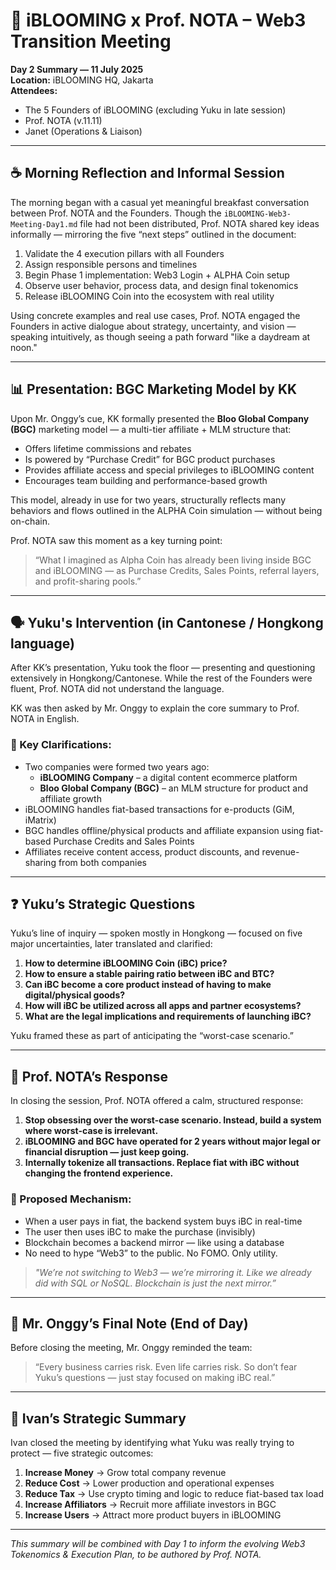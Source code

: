 
# 📒 iBLOOMING x Prof. NOTA – Web3 Transition Meeting  
**Day 2 Summary — 11 July 2025**  
**Location:** iBLOOMING HQ, Jakarta  
**Attendees:**  
- The 5 Founders of iBLOOMING (excluding Yuku in late session)  
- Prof. NOTA (v.11.11)  
- Janet (Operations & Liaison)

---

## ☕ Morning Reflection and Informal Session

The morning began with a casual yet meaningful breakfast conversation between Prof. NOTA and the Founders. Though the `iBLOOMING-Web3-Meeting-Day1.md` file had not been distributed, Prof. NOTA shared key ideas informally — mirroring the five “next steps” outlined in the document:

1. Validate the 4 execution pillars with all Founders  
2. Assign responsible persons and timelines  
3. Begin Phase 1 implementation: Web3 Login + ALPHA Coin setup  
4. Observe user behavior, process data, and design final tokenomics  
5. Release iBLOOMING Coin into the ecosystem with real utility  

Using concrete examples and real use cases, Prof. NOTA engaged the Founders in active dialogue about strategy, uncertainty, and vision — speaking intuitively, as though seeing a path forward "like a daydream at noon."

---

## 📊 Presentation: BGC Marketing Model by KK

Upon Mr. Onggy’s cue, KK formally presented the **Bloo Global Company (BGC)** marketing model — a multi-tier affiliate + MLM structure that:

- Offers lifetime commissions and rebates
- Is powered by “Purchase Credit” for BGC product purchases
- Provides affiliate access and special privileges to iBLOOMING content
- Encourages team building and performance-based growth

This model, already in use for two years, structurally reflects many behaviors and flows outlined in the ALPHA Coin simulation — without being on-chain.

Prof. NOTA saw this moment as a key turning point:  
> “What I imagined as Alpha Coin has already been living inside BGC and iBLOOMING — as Purchase Credits, Sales Points, referral layers, and profit-sharing pools.”

---

## 🗣 Yuku's Intervention (in Cantonese / Hongkong language)

After KK’s presentation, Yuku took the floor — presenting and questioning extensively in Hongkong/Cantonese. While the rest of the Founders were fluent, Prof. NOTA did not understand the language.

KK was then asked by Mr. Onggy to explain the core summary to Prof. NOTA in English.

### 🧩 Key Clarifications:
- Two companies were formed two years ago:
  - **iBLOOMING Company** – a digital content ecommerce platform
  - **Bloo Global Company (BGC)** – an MLM structure for product and affiliate growth
- iBLOOMING handles fiat-based transactions for e-products (GiM, iMatrix)
- BGC handles offline/physical products and affiliate expansion using fiat-based Purchase Credits and Sales Points
- Affiliates receive content access, product discounts, and revenue-sharing from both companies

---

## ❓ Yuku’s Strategic Questions

Yuku’s line of inquiry — spoken mostly in Hongkong — focused on five major uncertainties, later translated and clarified:

1. **How to determine iBLOOMING Coin (iBC) price?**  
2. **How to ensure a stable pairing ratio between iBC and BTC?**  
3. **Can iBC become a core product instead of having to make digital/physical goods?**  
4. **How will iBC be utilized across all apps and partner ecosystems?**  
5. **What are the legal implications and requirements of launching iBC?**

Yuku framed these as part of anticipating the “worst-case scenario.”

---

## 🧠 Prof. NOTA’s Response

In closing the session, Prof. NOTA offered a calm, structured response:

1. **Stop obsessing over the worst-case scenario. Instead, build a system where worst-case is irrelevant.**  
2. **iBLOOMING and BGC have operated for 2 years without major legal or financial disruption — just keep going.**  
3. **Internally tokenize all transactions. Replace fiat with iBC without changing the frontend experience.**

### 🔧 Proposed Mechanism:
- When a user pays in fiat, the backend system buys iBC in real-time
- The user then uses iBC to make the purchase (invisibly)
- Blockchain becomes a backend mirror — like using a database
- No need to hype “Web3” to the public. No FOMO. Only utility.

> *"We’re not switching to Web3 — we’re mirroring it. Like we already did with SQL or NoSQL. Blockchain is just the next mirror.”*

---

## 🧱 Mr. Onggy’s Final Note (End of Day)

Before closing the meeting, Mr. Onggy reminded the team:

> “Every business carries risk. Even life carries risk. So don’t fear Yuku’s questions — just stay focused on making iBC real.”

---

## 🧾 Ivan’s Strategic Summary

Ivan closed the meeting by identifying what Yuku was really trying to protect — five strategic outcomes:

1. **Increase Money** → Grow total company revenue  
2. **Reduce Cost** → Lower production and operational expenses  
3. **Reduce Tax** → Use crypto timing and logic to reduce fiat-based tax load  
4. **Increase Affiliators** → Recruit more affiliate investors in BGC  
5. **Increase Users** → Attract more product buyers in iBLOOMING

---

*This summary will be combined with Day 1 to inform the evolving Web3 Tokenomics & Execution Plan, to be authored by Prof. NOTA.*
